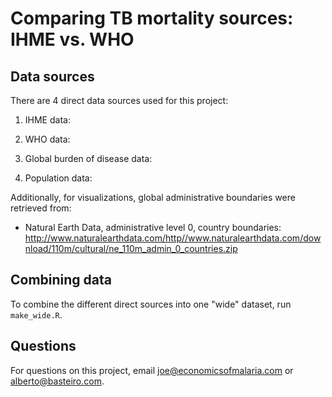 
# Comparing TB mortality sources: IHME vs. WHO

## Data sources

There are 4 direct data sources used for this project:

1. IHME data:

2. WHO data:

3. Global burden of disease data:

4. Population data:

Additionally, for visualizations, global administrative boundaries were retrieved from:

- Natural Earth Data, administrative level 0, country boundaries: http://www.naturalearthdata.com/http//www.naturalearthdata.com/download/110m/cultural/ne_110m_admin_0_countries.zip

## Combining data

To combine the different direct sources into one "wide" dataset, run `make_wide.R`. 

## Questions

For questions on this project, email joe@economicsofmalaria.com or alberto@basteiro.com.